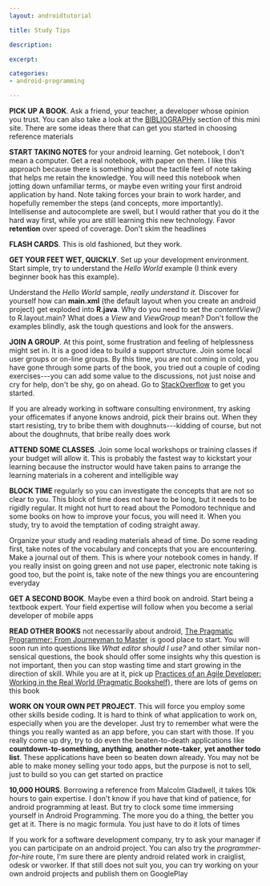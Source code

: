 ```yaml
---
layout: androidtutorial

title: Study Tips

description: 

excerpt: 

categories:
- android-programming

---
```



**PICK UP A BOOK**. Ask a friend, your teacher, a developer whose opinion you trust. You can also take a look at the [BIBLIOGRAPHy](http://localhost:4000/blog-choosing-books-for-android) section of this mini site. There are some ideas there that can get you started in choosing reference materials

**START TAKING NOTES** for your android learning. Get notebook, I don't mean a computer. Get a real notebook, with paper on them. I like this approach because there is something about the tactile feel of note taking that helps me retain the knowledge. You will need this notebook when jotting down unfamiliar terms, or maybe even writing your first android application by hand. Note taking forces your brain to work harder, and hopefully remember the steps (and concepts, more importantly). Intellisense and autocomplete are swell, but I would rather that you do it the hard way first, while you are still learning this new technology. Favor **retention** over speed of coverage. Don't skim the headlines 

**FLASH CARDS**.  This is old fashioned, but they work.

**GET YOUR FEET WET, QUICKLY**. Set up your development environment. Start simple, try to understand the *Hello World* example (I think every beginner book has this example). 

Understand the *Hello World* sample, *really understand it.* Discover for yourself how can **main.xml** (the default layout when you create an android project) get exploded into **R.java**. Why do you need to set the *contentView()* to R.layout.main? What does a *View* and *ViewGroup* mean? Don't follow the examples blindly, ask the tough questions and look for the answers. 

**JOIN A GROUP**. At this point, some frustration and feeling of helplessness might set in. It is a good idea to build a support structure. Join some local user groups or on-line groups. By this time, you are not coming in cold, you have gone through some parts of the book, you tried out a couple of coding exercises---you can add some value to the discussions, not just noise and cry for help, don't be shy, go on ahead. Go to [StackOverflow](http://www.stackoverflow.com) to get you started.

If you are already working in software consulting environment, try asking your officemates if anyone knows android, pick their brains out. When they start resisting, try to bribe them with doughnuts---kidding of course, but not about the doughnuts, that bribe really does work 

**ATTEND SOME CLASSES**. Join some local workshops or training classes if your budget will allow it. This is probably the fastest way to kickstart your learning because the instructor would have taken pains to arrange the learning materials in a coherent and intelligible way

**BLOCK TIME** regularly so you can investigate the concepts that are not so clear to you. This block of time does not have to be long, but it needs to be rigidly regular. It might not hurt to read about the Pomodoro technique and some books on how to improve your focus, you will need it. When you study, try to avoid the temptation of coding straight away. 

Organize your study and reading materials ahead of time. Do some reading first, take notes of the vocabulary and concepts that you are encountering. Make a journal out of them. This is where your notebook comes in handy. If you really insist on going green and not use paper, electronic note taking is good too, but the point is, take note of the new things you are encountering everyday

**GET A SECOND BOOK**. Maybe even a third book on android. Start being a textbook expert. Your field expertise will follow when you become a serial developer of mobile apps
 
**READ OTHER BOOKS** not necessarily about android, <a href="http://www.amazon.com/gp/product/020161622X/ref=as_li_tf_tl?ie=UTF8&camp=1789&creative=9325&creativeASIN=020161622X&linkCode=as2&tag=thelogboxcom-20">The Pragmatic Programmer: From Journeyman to Master</a><img src="http://www.assoc-amazon.com/e/ir?t=thelogboxcom-20&l=as2&o=1&a=020161622X" width="1" height="1" border="0" alt="" style="border:none !important; margin:0px !important;" /> is good place to start. You will soon run into questions like *What editor should I use?* and other similar non-sensical questions, the book should offer some insights why this question is not important, then you can stop wasting time and start growing in the direction of skill. While you are at it, pick up <a href="http://www.amazon.com/gp/product/097451408X/ref=as_li_tf_tl?ie=UTF8&camp=1789&creative=9325&creativeASIN=097451408X&linkCode=as2&tag=thelogboxcom-20">Practices of an Agile Developer: Working in the Real World (Pragmatic Bookshelf)</a><img src="http://www.assoc-amazon.com/e/ir?t=thelogboxcom-20&l=as2&o=1&a=097451408X" width="1" height="1" border="0" alt="" style="border:none !important; margin:0px !important;" />, there are lots of gems on this book

**WORK ON YOUR OWN PET PROJECT**. This will force you employ some other skills beside coding. It is hard to think of what application to work on, especially when you are the developer. Just try to remember what were the things you really wanted as an app before, you can start with those. If you really come up dry, try to do even the beaten-to-death applications like **countdown-to-something, anything**, **another note-taker**, **yet another todo list**. These applications have been so beaten down already. You may not be able to make money selling your todo apps, but the purpose is not to sell, just to build so you can get started on practice

**10,000 HOURS**. Borrowing a reference from Malcolm Gladwell,  it takes 10k hours to gain expertise. I don't know if you have that kind of patience, for android programming at least. But try to clock some time immersing yourself in Android Programming. The more you do a thing, the better you get at it. There is no magic formula. You just have to do it lots of times

If you work for a software development company, try to ask your manager if you can participate on an android project. You can also try the *programmer-for-hire* route, I'm sure there are plenty android related work in craiglist, odesk or vworker. If that still does not suit you, you can try working on your own android projects and publish them on GooglePlay



